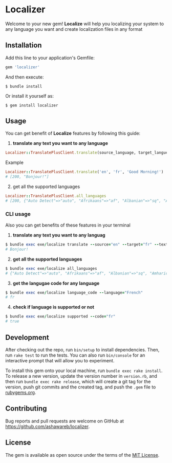 # Localizer

Welcome to your new gem! **Localize** will help you localizing your system to any language you want and create localization files in any format

## Installation

Add this line to your application's Gemfile:

```ruby
gem 'localizer'
```

And then execute:

    $ bundle install

Or install it yourself as:

    $ gem install localizer

## Usage
You can get benefit of **Localize** features by following this guide:
1. **translate any text you want to any language**
```RUBY
Localizer::TranslatePlusClient.translate(source_language, target_langue, text)
```
Example
```RUBY
Localizer::TranslatePlusClient.translate('en', 'fr', 'Good Morning!')
# [200, "Bonjour!"]
```

2. get all the supported languages
```RUBY
Localizer::TranslatePlusClient.all_languages
# [200, {"Auto Detect"=>"auto", "Afrikaans"=>"af", "Albanian"=>"sq", "Amharic"=>"am", "Arabic"=>"ar", "Armenian"=>"hy", "Azerbaijani"=>"az", "Basque"=>"eu", "Belarusian"=>"be", "Bengali"=>"bn", "Bosnian"=>"bs", "Bulgarian"=>"bg", "Catalan"=>"ca", "Cebuano"=>"ceb", "Chinese (Simplified)"=>"zh-CN", "Chinese (Traditional)"=>"zh-TW", "Corsican"=>"co", "Croatian"=>"hr", "Czech"=>"cs", "Danish"=>"da", "Dutch"=>"nl", "English"=>"en", "Esperanto"=>"eo", "Estonian"=>"et", "Finnish"=>"fi", "French"=>"fr", "Frisian"=>"fy", "Galician"=>"gl", "Georgian"=>"ka", "German"=>"de", "Greek"=>"el", "Gujarati"=>"gu", "Haitian Creole"=>"ht", "Hausa"=>"ha", "Hawaiian"=>"haw", "Hebrew"=>"iw", "Hindi"=>"hi", "Hmong"=>"hmn", "Hungarian"=>"hu", "Icelandic"=>"is", "Igbo"=>"ig", "Indonesian"=>"id", "Irish"=>"ga", "Italian"=>"it", "Japanese"=>"ja", "Javanese"=>"jv", "Kannada"=>"kn", "Kazakh"=>"kk", "Khmer"=>"km", "Kinyarwanda"=>"rw", "Korean"=>"ko", "Kurdish (Kurmanji)"=>"ku", "Kurdish (Sorani)"=>"ckb", "Kyrgyz"=>"ky", "Lao"=>"lo", "Latin"=>"la", "Latvian"=>"lv", "Lithuanian"=>"lt", "Luxembourgish"=>"lb", "Macedonian"=>"mk", "Malagasy"=>"mg", "Malay"=>"ms", "Malayalam"=>"ml", "Maltese"=>"mt", "Maori"=>"mi", "Marathi"=>"mr", "Mongolian"=>"mn", "Myanmar (Burmese)"=>"my", "Nepali"=>"ne", "Norwegian"=>"no", "Nyanja (Chichewa)"=>"ny", "Odia (Oriya)"=>"or", "Pashto"=>"ps", "Persian"=>"fa", "Polish"=>"pl", "Portuguese (Portugal, Brazil)"=>"pt", "Punjabi"=>"pa", "Romanian"=>"ro", "Russian"=>"ru", "Samoan"=>"sm", "Scots Gaelic"=>"gd", "Serbian"=>"sr", "Sesotho"=>"st", "Shona"=>"sn", "Sindhi"=>"sd", "Sinhala (Sinhalese)"=>"si", "Slovak"=>"sk", "Slovenian"=>"sl", "Somali"=>"so", "Spanish"=>"es", "Sundanese"=>"su", "Swahili"=>"sw", "Swedish"=>"sv", "Tagalog (Filipino)"=>"tl", "Tajik"=>"tg", "Tamil"=>"ta", "Tatar"=>"tt", "Telugu"=>"te", "Thai"=>"th", "Turkish"=>"tr", "Turkmen"=>"tk", "Ukrainian"=>"uk", "Urdu"=>"ur", "Uyghur"=>"ug", "Uzbek"=>"uz", "Vietnamese"=>"vi", "Welsh"=>"cy", "Xhosa"=>"xh", "Yiddish"=>"yi", "Yoruba"=>"yo", "Zulu"=>"zu"}]
```

### CLI usage
Also you can get benefits of these features in your terminal
1. **translate any text you want to any languag**
```RUBY
$ bundle exec exe/localize translate --source="en" --target="fr" --text="Good Morning!"
# Bonjour!
```
2. **get all the supported languages**
```RUBY
$ bundle exec exe/localize all_languages
# {"Auto Detect"=>"auto", "Afrikaans"=>"af", "Albanian"=>"sq", "Amharic"=>"am", "Arabic"=>"ar", "Armenian"=>"hy", "Azerbaijani"=>"az", "Basque"=>"eu", "Belarusian"=>"be", "Bengali"=>"bn", "Bosnian"=>"bs", "Bulgarian"=>"bg", "Catalan"=>"ca", "Cebuano"=>"ceb", "Chinese (Simplified)"=>"zh-CN", "Chinese (Traditional)"=>"zh-TW", "Corsican"=>"co", "Croatian"=>"hr", "Czech"=>"cs", "Danish"=>"da", "Dutch"=>"nl", "English"=>"en", "Esperanto"=>"eo", "Estonian"=>"et", "Finnish"=>"fi", "French"=>"fr", "Frisian"=>"fy", "Galician"=>"gl", "Georgian"=>"ka", "German"=>"de", "Greek"=>"el", "Gujarati"=>"gu", "Haitian Creole"=>"ht", "Hausa"=>"ha", "Hawaiian"=>"haw", "Hebrew"=>"iw", "Hindi"=>"hi", "Hmong"=>"hmn", "Hungarian"=>"hu", "Icelandic"=>"is", "Igbo"=>"ig", "Indonesian"=>"id", "Irish"=>"ga", "Italian"=>"it", "Japanese"=>"ja", "Javanese"=>"jv", "Kannada"=>"kn", "Kazakh"=>"kk", "Khmer"=>"km", "Kinyarwanda"=>"rw", "Korean"=>"ko", "Kurdish (Kurmanji)"=>"ku", "Kurdish (Sorani)"=>"ckb", "Kyrgyz"=>"ky", "Lao"=>"lo", "Latin"=>"la", "Latvian"=>"lv", "Lithuanian"=>"lt", "Luxembourgish"=>"lb", "Macedonian"=>"mk", "Malagasy"=>"mg", "Malay"=>"ms", "Malayalam"=>"ml", "Maltese"=>"mt", "Maori"=>"mi", "Marathi"=>"mr", "Mongolian"=>"mn", "Myanmar (Burmese)"=>"my", "Nepali"=>"ne", "Norwegian"=>"no", "Nyanja (Chichewa)"=>"ny", "Odia (Oriya)"=>"or", "Pashto"=>"ps", "Persian"=>"fa", "Polish"=>"pl", "Portuguese (Portugal, Brazil)"=>"pt", "Punjabi"=>"pa", "Romanian"=>"ro", "Russian"=>"ru", "Samoan"=>"sm", "Scots Gaelic"=>"gd", "Serbian"=>"sr", "Sesotho"=>"st", "Shona"=>"sn", "Sindhi"=>"sd", "Sinhala (Sinhalese)"=>"si", "Slovak"=>"sk", "Slovenian"=>"sl", "Somali"=>"so", "Spanish"=>"es", "Sundanese"=>"su", "Swahili"=>"sw", "Swedish"=>"sv", "Tagalog (Filipino)"=>"tl", "Tajik"=>"tg", "Tamil"=>"ta", "Tatar"=>"tt", "Telugu"=>"te", "Thai"=>"th", "Turkish"=>"tr", "Turkmen"=>"tk", "Ukrainian"=>"uk", "Urdu"=>"ur", "Uyghur"=>"ug", "Uzbek"=>"uz", "Vietnamese"=>"vi", "Welsh"=>"cy", "Xhosa"=>"xh", "Yiddish"=>"yi", "Yoruba"=>"yo", "Zulu"=>"zu"}
```
3. **get the langugae code for any language**
```RUBY
$ bundle exec exe/localize language_code --language="French"
# fr
```
4. **check if language is supported or not**
```Ruby
$ bundle exec exe/localize supported --code="fr"
# true
```
## Development

After checking out the repo, run `bin/setup` to install dependencies. Then, run `rake test` to run the tests. You can also run `bin/console` for an interactive prompt that will allow you to experiment.

To install this gem onto your local machine, run `bundle exec rake install`. To release a new version, update the version number in `version.rb`, and then run `bundle exec rake release`, which will create a git tag for the version, push git commits and the created tag, and push the `.gem` file to [rubygems.org](https://rubygems.org).

## Contributing

Bug reports and pull requests are welcome on GitHub at https://github.com/ashawareb/localizer.

## License

The gem is available as open source under the terms of the [MIT License](https://opensource.org/licenses/MIT).
